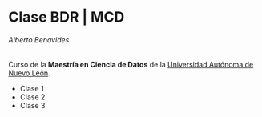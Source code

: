# Clase BDR | MCD
###### Alberto Benavides

Curso de la **Maestría en Ciencia de Datos** de la [Universidad Autónoma de Nuevo León](https://uanl.mx).

- Clase 1
- Clase 2
- Clase 3